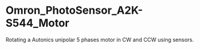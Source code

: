 # Omron_PhotoSensor_A2K-S544_Motor
Rotating a Autonics unipolar 5 phases motor in CW and CCW using sensors.
